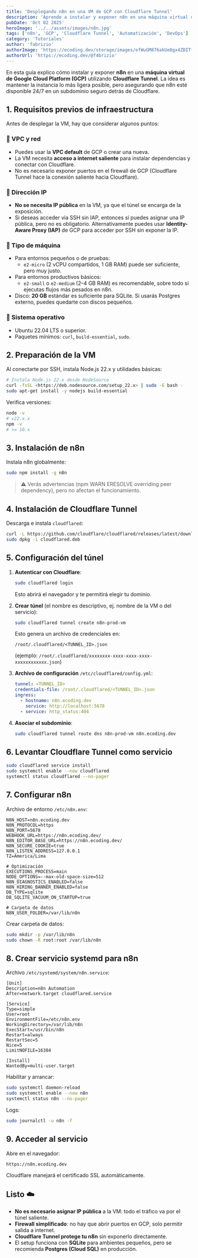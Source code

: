 ```yaml
---
title: 'Desplegando n8n en una VM de GCP con Cloudflare Tunnel'
description: 'Aprende a instalar y exponer n8n en una máquina virtual de Google Cloud Platform utilizando Cloudflare Tunnel, sin necesidad de exponer puertos públicamente.'
pubDate: 'Oct 02 2025'
heroImage: '../../assets/images/n8n.jpg'
tags: ['n8n', 'GCP', 'Cloudflare Tunnel', 'Automatización', 'DevOps']
category: 'Tutoriales'
author: 'fabrizio'
authorImage: 'https://ecoding.dev/storage/images/efWuGM876akUe8gx4ZDITfCbv0fnrag8gQcSgs21.jpg'
authorUrl: 'https://ecoding.dev/@f4brizio'
---
```



En esta guía explico cómo instalar y exponer **n8n** en una **máquina virtual de Google Cloud Platform (GCP)** utilizando **Cloudflare Tunnel**. La idea es mantener la instancia lo más ligera posible, pero asegurando que n8n esté disponible 24/7 en un subdominio seguro detrás de Cloudflare.

## 1. Requisitos previos de infraestructura

Antes de desplegar la VM, hay que considerar algunos puntos:

### 🔹 VPC y red

- Puedes usar la **VPC default** de GCP o crear una nueva.
- La VM necesita **acceso a internet saliente** para instalar dependencias y conectar con Cloudflare.
- No es necesario exponer puertos en el firewall de GCP (Cloudflare Tunnel hace la conexión saliente hacia Cloudflare).

### 🔹 Dirección IP

- **No se necesita IP pública** en la VM, ya que el túnel se encarga de la exposición.
- Si deseas acceder vía SSH sin IAP, entonces sí puedes asignar una IP pública, pero no es obligatorio. Alternativamente puedes usar **Identity-Aware Proxy (IAP)** de GCP para acceder por SSH sin exponer la IP.

### 🔹 Tipo de máquina

- Para entornos pequeños o de pruebas:
    - `e2-micro` (2 vCPU compartidos, 1 GB RAM) puede ser suficiente, pero muy justo.
- Para entornos productivos básicos:
    - `e2-small` o `e2-medium` (2–4 GB RAM) es recomendable, sobre todo si ejecutas flujos más pesados en n8n.
- Disco: **20 GB** estándar es suficiente para SQLite. Si usarás Postgres externo, puedes quedarte con discos pequeños.

### 🔹 Sistema operativo

- Ubuntu 22.04 LTS o superior.
- Paquetes mínimos: `curl`, `build-essential`, `sudo`.



## 2. Preparación de la VM

Al conectarte por SSH, instala Node.js 22.x y utilidades básicas:

```bash
# Instala Node.js 22.x desde NodeSource
curl -fsSL <https://deb.nodesource.com/setup_22.x> | sudo -E bash -
sudo apt-get install -y nodejs build-essential
```

Verifica versiones:

```bash
node -v
# v22.x.x
npm -v
# >= 10.x
```



## 3. Instalación de n8n

Instala n8n globalmente:

```bash
sudo npm install -g n8n
```

> ⚠️ Verás advertencias (npm WARN ERESOLVE overriding peer dependency), pero no afectan el funcionamiento.
>



## 4. Instalación de Cloudflare Tunnel

Descarga e instala `cloudflared`:

```bash
curl -L https://github.com/cloudflare/cloudflared/releases/latest/download/cloudflared-linux-amd64.deb -o cloudflared.deb
sudo dpkg -i cloudflared.deb
```



## 5. Configuración del túnel

1. **Autenticar con Cloudflare**:

    ```bash
    sudo cloudflared login
    ```

   Esto abrirá el navegador y te permitirá elegir tu dominio.

2. **Crear túnel** (el nombre es descriptivo, ej. nombre de la VM o del servicio):

    ```bash
    sudo cloudflared tunnel create n8n-prod-vm
    ```

   Esto genera un archivo de credenciales en:

    ```
    /root/.cloudflared/<TUNNEL_ID>.json
    ```

   (ejemplo: `/root/.cloudflared/xxxxxxxx-xxxx-xxxx-xxxx-xxxxxxxxxxxx.json`)

3. **Archivo de configuración** `/etc/cloudflared/config.yml`:

    ```yaml
    tunnel: <TUNNEL_ID>
    credentials-file: /root/.cloudflared/<TUNNEL_ID>.json
    ingress:
      - hostname: n8n.ecoding.dev
        service: http://localhost:5678
      - service: http_status:404
    ```

4. **Asociar el subdominio**:

    ```bash
    sudo cloudflared tunnel route dns n8n-prod-vm n8n.ecoding.dev
    ```




## 6. Levantar Cloudflare Tunnel como servicio

```bash
sudo cloudflared service install
sudo systemctl enable --now cloudflared
systemctl status cloudflared --no-pager
```



## 7. Configurar n8n

Archivo de entorno `/etc/n8n.env`:

```
N8N_HOST=n8n.ecoding.dev
N8N_PROTOCOL=https
N8N_PORT=5678
WEBHOOK_URL=https://n8n.ecoding.dev/
N8N_EDITOR_BASE_URL=https://n8n.ecoding.dev/
N8N_SECURE_COOKIE=true
N8N_LISTEN_ADDRESS=127.0.0.1
TZ=America/Lima

# Optimización
EXECUTIONS_PROCESS=main
NODE_OPTIONS=--max-old-space-size=512
N8N_DIAGNOSTICS_ENABLED=false
N8N_HIRING_BANNER_ENABLED=false
DB_TYPE=sqlite
DB_SQLITE_VACUUM_ON_STARTUP=true

# Carpeta de datos
N8N_USER_FOLDER=/var/lib/n8n
```

Crear carpeta de datos:

```bash
sudo mkdir -p /var/lib/n8n
sudo chown -R root:root /var/lib/n8n
```



## 8. Crear servicio systemd para n8n

Archivo `/etc/systemd/system/n8n.service`:

```
[Unit]
Description=n8n Automation
After=network.target cloudflared.service

[Service]
Type=simple
User=root
EnvironmentFile=/etc/n8n.env
WorkingDirectory=/var/lib/n8n
ExecStart=/usr/bin/n8n
Restart=always
RestartSec=5
Nice=5
LimitNOFILE=16384

[Install]
WantedBy=multi-user.target
```

Habilitar y arrancar:

```bash
sudo systemctl daemon-reload
sudo systemctl enable --now n8n
systemctl status n8n --no-pager
```

Logs:

```bash
sudo journalctl -u n8n -f
```



## 9. Acceder al servicio

Abre en el navegador:

```
https://n8n.ecoding.dev
```

Cloudflare manejará el certificado SSL automáticamente.



## Listo ☁️

- **No es necesario asignar IP pública** a la VM: todo el tráfico va por el túnel saliente.
- **Firewall simplificado**: no hay que abrir puertos en GCP, solo permitir salida a internet.
- **Cloudflare Tunnel protege tu n8n** sin exponerlo directamente.
- El setup funciona con **SQLite** para ambientes pequeños, pero se recomienda **Postgres (Cloud SQL)** en producción.